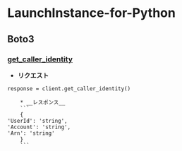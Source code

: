# LaunchInstance-for-Python
## Boto3
### [get_caller_identity](https://boto3.amazonaws.com/v1/documentation/api/latest/reference/services/sts/client/get_caller_identity.html)
* __リクエスト__
```
response = client.get_caller_identity()
```
		* __レスポンス__
		```
		{
    'UserId': 'string',
    'Account': 'string',
    'Arn': 'string'
		}
		```